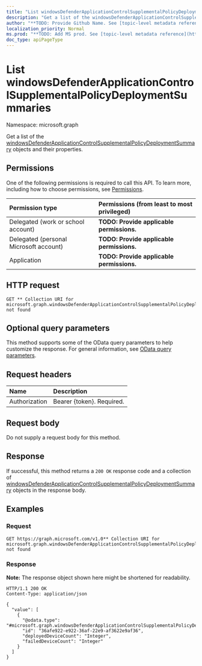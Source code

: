 ```yaml
---
title: "List windowsDefenderApplicationControlSupplementalPolicyDeploymentSummaries"
description: "Get a list of the windowsDefenderApplicationControlSupplementalPolicyDeploymentSummary objects and their properties."
author: "**TODO: Provide Github Name. See [topic-level metadata reference](https://msgo.azurewebsites.net/add/document/guidelines/metadata.html#topic-level-metadata)**"
localization_priority: Normal
ms.prod: "**TODO: Add MS prod. See [topic-level metadata reference](https://msgo.azurewebsites.net/add/document/guidelines/metadata.html#topic-level-metadata)**"
doc_type: apiPageType
---
```


# List windowsDefenderApplicationControlSupplementalPolicyDeploymentSummaries
Namespace: microsoft.graph



Get a list of the [windowsDefenderApplicationControlSupplementalPolicyDeploymentSummary](../resources/windowsdefenderapplicationcontrolsupplementalpolicydeploymentsummary.md) objects and their properties.

## Permissions
One of the following permissions is required to call this API. To learn more, including how to choose permissions, see [Permissions](/graph/permissions-reference).

|Permission type|Permissions (from least to most privileged)|
|:---|:---|
|Delegated (work or school account)|**TODO: Provide applicable permissions.**|
|Delegated (personal Microsoft account)|**TODO: Provide applicable permissions.**|
|Application|**TODO: Provide applicable permissions.**|

## HTTP request

<!-- {
  "blockType": "ignored"
}
-->
``` http
GET ** Collection URI for microsoft.graph.windowsDefenderApplicationControlSupplementalPolicyDeploymentSummary not found
```

## Optional query parameters
This method supports some of the OData query parameters to help customize the response. For general information, see [OData query parameters](/graph/query-parameters).

## Request headers
|Name|Description|
|:---|:---|
|Authorization|Bearer {token}. Required.|

## Request body
Do not supply a request body for this method.

## Response

If successful, this method returns a `200 OK` response code and a collection of [windowsDefenderApplicationControlSupplementalPolicyDeploymentSummary](../resources/windowsdefenderapplicationcontrolsupplementalpolicydeploymentsummary.md) objects in the response body.

## Examples

### Request
<!-- {
  "blockType": "request",
  "name": "list_windowsdefenderapplicationcontrolsupplementalpolicydeploymentsummary"
}
-->
``` http
GET https://graph.microsoft.com/v1.0** Collection URI for microsoft.graph.windowsDefenderApplicationControlSupplementalPolicyDeploymentSummary not found
```


### Response
**Note:** The response object shown here might be shortened for readability.
<!-- {
  "blockType": "response",
  "truncated": true,
  "@odata.type": "Collection(microsoft.graph.windowsDefenderApplicationControlSupplementalPolicyDeploymentSummary)"
}
-->
``` http
HTTP/1.1 200 OK
Content-Type: application/json

{
  "value": [
    {
      "@odata.type": "#microsoft.graph.windowsDefenderApplicationControlSupplementalPolicyDeploymentSummary",
      "id": "36afe922-e922-36af-22e9-af3622e9af36",
      "deployedDeviceCount": "Integer",
      "failedDeviceCount": "Integer"
    }
  ]
}
```

